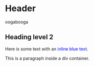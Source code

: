 # Header
oogabooga

## Heading level 2

Here is some text with an <span style="color:blue">inline blue text</span>.
<div id="myDiv"></div>
<script>
document.getElementById("myDiv").innerHTML = "Hello from JavaScript!";
</script>
<div>
  <p>This is a paragraph inside a div container.</p>
  
</div>

